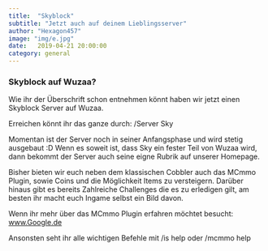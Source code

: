 ```yaml
---
title:  "Skyblock"
subtitle: "Jetzt auch auf deinem Lieblingsserver"
author: "Hexagon457"
image: "img/e.jpg"
date:   2019-04-21 20:00:00
category: general
---
```


### Skyblock auf Wuzaa?
Wie ihr der Überschrift schon entnehmen könnt haben wir jetzt einen Skyblock Server auf Wuzaa.

Erreichen könnt ihr das ganze durch: /Server Sky

Momentan ist der Server noch in seiner Anfangsphase und wird stetig ausgebaut :D Wenn es soweit ist,
dass Sky ein fester Teil von Wuzaa wird, dann bekommt der Server auch seine eigne Rubrik auf 
unserer Homepage.

Bisher bieten wir euch neben dem klassischen Cobbler auch das MCmmo Plugin, sowie Coins und die
Möglichkeit Items zu versteigern. Darüber hinaus gibt es bereits Zahlreiche Challenges die es zu
erledigen gilt, am besten ihr macht euch Ingame selbst ein Bild davon.

Wenn ihr mehr über das MCmmo Plugin erfahren möchtet besucht: www.Google.de

Ansonsten seht ihr alle wichtigen Befehle mit /is help oder /mcmmo help